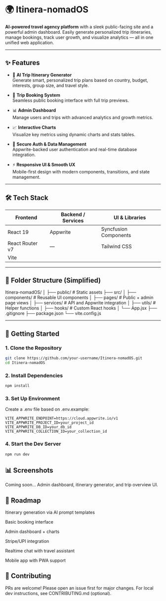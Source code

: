 # 🌍 Itinera-nomadOS

**AI-powered travel agency platform** with a sleek public-facing site and a powerful admin dashboard. Easily generate personalized trip itineraries, manage bookings, track user growth, and visualize analytics — all in one unified web application.

---

## ✨ Features

- 🤖 **AI Trip Itinerary Generator**  
  Generate smart, personalized trip plans based on country, budget, interests, group size, and travel style.

- 🧳 **Trip Booking System**  
  Seamless public booking interface with full trip previews.

- 📊 **Admin Dashboard**  
  Manage users and trips with advanced analytics and growth metrics.

- 📈 **Interactive Charts**  
  Visualize key metrics using dynamic charts and stats tables.

- 🔐 **Secure Auth & Data Management**  
  Appwrite-backed user authentication and real-time database integration.

- ⚡ **Responsive UI & Smooth UX**  
  Mobile-first design with modern components, transitions, and state management.

---

## 🛠️ Tech Stack

| Frontend            | Backend / Services   | UI & Libraries         |
|---------------------|----------------------|-------------------------|
| React 19            | Appwrite             | Syncfusion Components  |
| React Router v7     | —                    | Tailwind CSS           |
| Vite                |                      |                         |

---

## 📁 Folder Structure (Simplified)

Itinera-nomadOS/
│
├── public/ # Static assets
├── src/
│ ├── components/ # Reusable UI components
│ ├── pages/ # Public + admin page views
│ ├── services/ # API and Appwrite integration
│ ├── utils/ # Helper functions
│ ├── hooks/ # Custom React hooks
│ └── App.jsx
├── .gitignore
├── package.json
└── vite.config.js

---

## 🚀 Getting Started

### 1. Clone the Repository

```bash
git clone https://github.com/your-username/Itinera-nomadOS.git
cd Itinera-nomadOS
```

### 2. Install Dependencies
```bash
npm install
```

### 3. Set Up Environment
Create a .env file based on .env.example:

```env
VITE_APPWRITE_ENDPOINT=https://cloud.appwrite.io/v1
VITE_APPWRITE_PROJECT_ID=your_project_id
VITE_APPWRITE_DB_ID=your_db_id
VITE_APPWRITE_COLLECTION_ID=your_collection_id
```

### 4. Start the Dev Server
```bash
npm run dev
```

## 📊 Screenshots
Coming soon...
Admin dashboard, itinerary generator, and trip overview UI.

## 📌 Roadmap
 Itinerary generation via AI prompt templates

 Basic booking interface

 Admin dashboard + charts

 Stripe/UPI integration

 Realtime chat with travel assistant

 Mobile app with PWA support

 ## 🤝 Contributing
PRs are welcome! Please open an issue first for major changes.
For local dev instructions, see CONTRIBUTING.md (optional).
